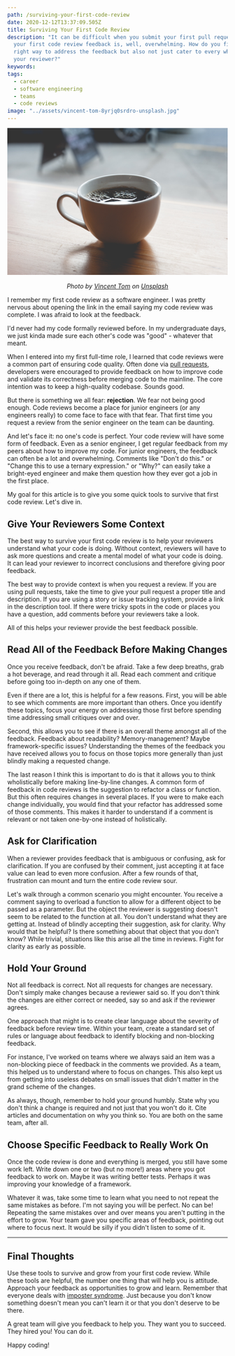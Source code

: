 ```yaml
---
path: /surviving-your-first-code-review
date: 2020-12-12T13:37:09.505Z
title: Surviving Your First Code Review
description: "It can be difficult when you submit your first pull request and
  your first code review feedback is, well, overwhelming. How do you find the
  right way to address the feedback but also not just cater to every whim of
  your reviewer?"
keywords:
tags:
  - career
  - software engineering
  - teams
  - code reviews
image: "../assets/vincent-tom-8yrjq0srdro-unsplash.jpg"
---
```

![](../assets/vincent-tom-8yrjq0srdro-unsplash.jpg)

<center><i>

Photo by [Vincent Tom](https://unsplash.com/@vince_t?utm_source=unsplash&utm_medium=referral&utm_content=creditCopyText) on [Unsplash](https://unsplash.com/s/photos/warmth?utm_source=unsplash&utm_medium=referral&utm_content=creditCopyText)

</i></center>

I remember my first code review as a software engineer. I was pretty nervous about opening the link in the email saying my code review was complete. I was afraid to look at the feedback.

I'd never had my code formally reviewed before. In my undergraduate days, we just kinda made sure each other's code was "good" - whatever that meant.

When I entered into my first full-time role, I learned that code reviews were a common part of ensuring code quality. Often done via [pull requests](https://dangoslen.me/blog/whats-the-point-of-pull-requests-anyway/), developers were encouraged to provide feedback on how to improve code and validate its correctness before merging code to the mainline. The core intention was to keep a high-quality codebase.
Sounds good.

But there is something we all fear: **rejection**. We fear not being good enough. Code reviews become a place for junior engineers (or any engineers really) to come face to face with that fear. That first time you request a review from the senior engineer on the team can be daunting.

And let's face it: no one's code is perfect. Your code review will have some form of feedback. Even as a senior engineer, I get regular feedback from my peers about how to improve my code. For junior engineers, the feedback can often be a lot and overwhelming. Comments like "Don't do this." or "Change this to use a ternary expression." or "Why?" can easily take a bright-eyed engineer and make them question how they ever got a job in the first place.

My goal for this article is to give you some quick tools to survive that first code review. Let's dive in.

## Give Your Reviewers Some Context

The best way to survive your first code review is to help your reviewers understand what your code is doing. Without context, reviewers will have to ask more questions and create a mental model of what your code is doing. It can lead your reviewer to incorrect conclusions and therefore giving poor feedback.

The best way to provide context is when you request a review. If you are using pull requests, take the time to give your pull request a proper title and description. If you are using a story or issue tracking system, provide a link in the description tool. If there were tricky spots in the code or places you have a question, add comments before your reviewers take a look. 

All of this helps your reviewer provide the best feedback possible.

## Read All of the Feedback Before Making Changes

Once you receive feedback, don't be afraid. Take a few deep breaths, grab a hot beverage, and read through it all. Read each comment and critique before going too in-depth on any one of them.

Even if there are a lot, this is helpful for a few reasons. First, you will be able to see which comments are more important than others. Once you identify these topics, focus your energy on addressing those first before spending time addressing small critiques over and over.

Second, this allows you to see if there is an overall theme amongst all of the feedback. Feedback about readability? Memory-management? Maybe framework-specific issues? Understanding the themes of the feedback you have received allows you to focus on those topics more generally than just blindly making a requested change.

The last reason I think this is important to do is that it allows you to think wholistically before making line-by-line changes. A common form of feedback in code reviews is the suggestion to refactor a class or function. But this often requires changes in several places. If you were to make each change individually, you would find that your refactor has addressed some of those comments. This makes it harder to understand if a comment is relevant or not taken one-by-one instead of holistically.

## Ask for Clarification

When a reviewer provides feedback that is ambiguous or confusing, ask for clarification. If you are confused by their comment, just accepting it at face value can lead to even more confusion. After a few rounds of that, frustration can mount and turn the entire code review sour.

Let's walk through a common scenario you might encounter. You receive a comment saying to overload a function to allow for a different object to be passed as a parameter. But the object the reviewer is suggesting doesn't seem to be related to the function at all. You don't understand what they are getting at. Instead of blindly accepting their suggestion, ask for clarity. Why would that be helpful? Is there something about that object that you don't know? While trivial, situations like this arise all the time in reviews. Fight for clarity as early as possible.

## Hold Your Ground

Not all feedback is correct. Not all requests for changes are necessary. Don't simply make changes because a reviewer said so. If you don't think the changes are either correct or needed, say so and ask if the reviewer agrees.

One approach that might is to create clear language about the severity of feedback before review time. Within your team, create a standard set of rules or language about feedback to identify blocking and non-blocking feedback. 

For instance, I've worked on teams where we always said an item was a non-blocking piece of feedback in the comments we provided. As a team, this helped us to understand where to focus on changes. This also kept us from getting into useless debates on small issues that didn't matter in the grand scheme of the changes.

As always, though, remember to hold your ground humbly. State why you don't think a change is required and not just that you won't do it. Cite articles and documentation on why you think so. You are both on the same team, after all.

## Choose Specific Feedback to Really Work On

Once the code review is done and everything is merged, you still have some work left. Write down one or two (but no more!) areas where you got feedback to work on. Maybe it was writing better tests. Perhaps it was improving your knowledge of a framework.

Whatever it was, take some time to learn what you need to not repeat the same mistakes as before. I'm not saying you will be perfect. No can be! Repeating the same mistakes over and over means you aren't putting in the effort to grow. Your team gave you specific areas of feedback, pointing out where to focus next. It would be silly if you didn't listen to some of it.

- - -

## Final Thoughts

Use these tools to survive and grow from your first code review. While these tools are helpful, the number one thing that will help you is attitude. Approach your feedback as opportunities to grow and learn. Remember that everyone deals with [imposter syndrome](https://plantae.org/combatting-the-impostor-syndrome-in-academic-science-you-probably-are-as-smart-as-they-think/). Just because you don't know something doesn't mean you can't learn it or that you don't deserve to be there.

A great team will give you feedback to help you. They want you to succeed. They hired you! You can do it.

Happy coding!